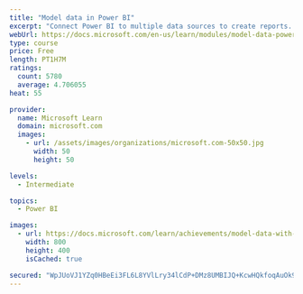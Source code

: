 ```yaml
---
title: "Model data in Power BI"
excerpt: "Connect Power BI to multiple data sources to create reports. Define the relationship between your data sources."
webUrl: https://docs.microsoft.com/en-us/learn/modules/model-data-power-bi/
type: course
price: Free
length: PT1H7M
ratings:
  count: 5780
  average: 4.706055
heat: 55

provider:
  name: Microsoft Learn
  domain: microsoft.com
  images:
    - url: /assets/images/organizations/microsoft.com-50x50.jpg
      width: 50
      height: 50

levels:
  - Intermediate

topics:
  - Power BI

images:
  - url: https://docs.microsoft.com/learn/achievements/model-data-with-power-bi-desktop-social.png
    width: 800
    height: 400
    isCached: true

secured: "WpJUoVJ1YZq0HBeEi3FL6L8YVlLry34lCdP+DMz8UMBIJQ+KcwHQkfoqAuOk9KEvl1hJWMzWm3h4dGLX3VciV3+yQMRBu6K6P+sbh4+IwKWmebNb+Vjy7MToMxufeu+cci9DgjqXLaz6/fkwDx86Zyh3qoZAU1U1fCDqXJWTRFxuSfKtnQDG7U5/F6fswrRzB9aVcIHSo6joZmSgFJxpYvpYul773W6Xm/akBDv0QrW1cCL94mPbqNWRfBipYPv7jXZ7yR8vn+pEzbTJYa1Pf+uGlhB6g/y64gYhNLESj5oD/D0jzORlobugqb7Y8eGq5F0ZKPX0unfxUeT2WdgBe07DQVTwG4/W+gR4miaeooD1yQLGbKQDtE5kDMDyXN8i3isQDXSBKoD1LQO+VYzffCh03qX7bqW7G0hDQo+qHuE=;KDocfsgOGsnsqtZc7MCxfg=="
---
```


